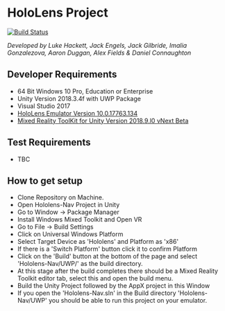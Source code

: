 # HoloLens Project
[![Build Status](http://37.228.204.28:8080/job/SWENG-Group-9/job/master/badge/icon)](http://37.228.204.28:8080/job/SWENG-Group-9/job/master/)

_Developed by Luke Hackett, Jack Engels, Jack Gilbride, Imalia Gonzalezova, Aaron Duggan, Alex Fields & Daniel Connaughton_
## Developer Requirements

* 64 Bit Windows 10 Pro, Education or Enterprise
* Unity Version 2018.3.4f with UWP Package
* Visual Studio 2017
* [HoloLens Emulator Version 10.0.17763.134](https://docs.microsoft.com/en-us/windows/mixed-reality/using-the-hololens-emulator)
* [Mixed Reality ToolKit for Unity Version 2018.9.l0 vNext Beta](https://github.com/Microsoft/MixedRealityToolkit-Unity/releases/tag/2018.9.0-Beta)

## Test Requirements
* TBC 

## How to get setup

* Clone Repository on Machine.
* Open Hololens-Nav Project in Unity
* Go to Window -> Package Manager
* Install Windows Mixed Toolkit and Open VR
* Go to File -> Build Settings
* Click on Universal Windows Platform
* Select Target Device as 'Hololens' and Platform as 'x86'
* If there is a 'Switch Platform' button click it to confirm Platform
* Click on the 'Build' button at the bottom of the page
and select 'Hololens-Nav/UWP/' as the build directory.
* At this stage after the build completes there should be a Mixed Reality Toolkit
editor tab, select this and open the build menu.
* Build the Unity Project followed by the AppX project in this Window
* If you open the 'Hololens-Nav.sln' in the Build directory 'Hololens-Nav/UWP' you
should be able to run this project on your emulator.


